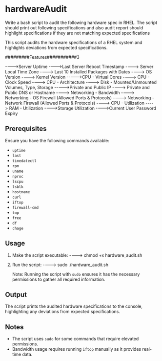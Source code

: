 # hardwareAudit
Write a bash script to audit the following hardware spec in RHEL. The script should print out following specifications and also audit report should highlight specifications if they are not matching expected specifications

This script audits the hardware specifications of a RHEL system and highlights deviations from expected specifications.

#########Features###########3

---->Server Uptime
---->Last Server Reboot Timestamp
----> Server Local Time Zone
----> Last 10 Installed Packages with Dates
----> OS Version
----> Kernel Version
----->CPU - Virtual Cores
----> CPU - Clock Speed
----> CPU - Architecture
----> Disk - Mounted/Unmounted Volumes, Type, Storage
----->Private and Public IP
----> Private and Public DNS or Hostname
----> Networking - Bandwidth
----> Networking - OS Firewall (Allowed Ports & Protocols)
----> Networking - Network Firewall (Allowed Ports & Protocols)
----> CPU - Utilization
----> RAM - Utilization
---->Storage Utilization
---->Current User Password Expiry

## Prerequisites

Ensure you have the following commands available:
- `uptime`
- `last`
- `timedatectl`
- `rpm`
- `uname`
- `nproc`
- `lscpu`
- `lsblk`
- `hostname`
- `curl`
- `iftop`
- `firewall-cmd`
- `top`
- `free`
- `df`
- `chage`

## Usage

1. Make the script executable:
   ----> chmod +x hardware_audit.sh
    

2. Run the script:
   ----> sudo ./hardware_audit.sh


   Note: Running the script with `sudo` ensures it has the necessary permissions to gather all required information.

## Output

The script prints the audited hardware specifications to the console, highlighting any deviations from expected specifications.

## Notes

- The script uses `sudo` for some commands that require elevated permissions.
- Bandwidth usage requires running `iftop` manually as it provides real-time data.

